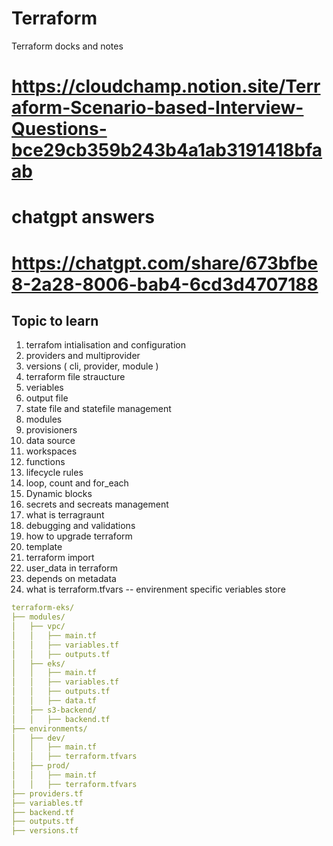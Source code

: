 # Terraform
Terraform docks and notes
# https://cloudchamp.notion.site/Terraform-Scenario-based-Interview-Questions-bce29cb359b243b4a1ab3191418bfaab
# chatgpt answers

# https://chatgpt.com/share/673bfbe8-2a28-8006-bab4-6cd3d4707188

## Topic to learn 
1. terrafom intialisation and configuration
2. providers and multiprovider 
3. versions ( cli, provider, module )
4. terraform file straucture 
5. veriables
6. output file 
7. state file and statefile management
8. modules 
9. provisioners
10. data source 
11. workspaces 
12. functions 
13. lifecycle rules 
14. loop, count and for_each
15. Dynamic blocks 
16. secrets and secreats management 
17. what is terragraunt 
18. debugging and validations 
19. how to upgrade terraform 
20. template 
21. terraform import 
22. user_data in terraform
23. depends on metadata 
24. what is terraform.tfvars -- envirenment specific veriables store 

```yaml
terraform-eks/
├── modules/
│   ├── vpc/
│   │   ├── main.tf
│   │   ├── variables.tf
│   │   ├── outputs.tf
│   ├── eks/
│   │   ├── main.tf
│   │   ├── variables.tf
│   │   ├── outputs.tf
│   │   ├── data.tf
│   ├── s3-backend/
│   │   ├── backend.tf
├── environments/
│   ├── dev/
│   │   ├── main.tf
│   │   ├── terraform.tfvars
│   ├── prod/
│   │   ├── main.tf
│   │   ├── terraform.tfvars
├── providers.tf
├── variables.tf
├── backend.tf
├── outputs.tf
├── versions.tf

```

